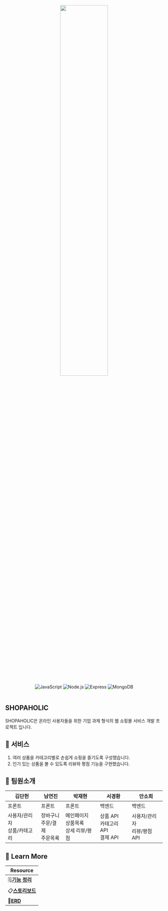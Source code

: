 <div align="center">
  <img width='55%' src='https://user-images.githubusercontent.com/78450157/185295480-5660eb01-11de-4149-a563-3e2ec13a0b73.png'/>
</div>

<br/>

<div align='center'>
  <img alt="JavaScript" src="https://img.shields.io/badge/JavaScript-F7DF1E?logo=JavaScript&logoColor=fff"/>
  <img alt="Node.js" src="https://img.shields.io/badge/Node.js-339933?logo=Node.js&logoColor=fff"/>
  <img alt="Express" src="https://img.shields.io/badge/Express-000000?logo=Express&logoColor=fff"/>
  <img alt="MongoDB" src="https://img.shields.io/badge/MongoDB-47A248?logo=MongoDB&logoColor=fff"/>
</div>

<br/>

## SHOPAHOLIC
SHOPAHOLIC은 온라인 사용자들을 위한 기업 과제 형식의 웹 쇼핑몰 서비스 개발 프로젝트 입니다.

## 📰 서비스 
1. 여러 상품을 카테고리별로 손쉽게 쇼핑을 즐기도록 구성했습니다.
2. 인기 있는 상품을 볼 수 있도록 리뷰와 평점 기능을 구현했습니다.

## 🙂 팀원소개
| 김단헌 | 남연진 | 박재현 | 서경환 | 안소희 |
| --------- | -------- | -------- | -------- | -------- |
| 프론트 | 프론트  | 프론트 | 백엔드 | 백엔드 |
| 사용자/관리자<br>상품/카테고리 | 장바구니<br>주문/결제<br>주문목록 | 메인페이지<br>상품목록<br>상세 리뷰/평점 | 상품 API<br>카테고리 API<br>결제 API | 사용자/관리자<br>리뷰/평점 API |



## 📌 Learn More

| Resource | 
| ------ |
| 🗒[**기능 정리**](https://github.com/sghwan/shopaholic/wiki/service-feature) | 
| 📋[**스토리보드**](https://github.com/sghwan/shopaholic/wiki/service-frame) | 
| 🧰[**ERD**](https://github.com/TeamGada/gada/wiki/ERD) |  


